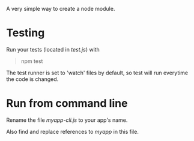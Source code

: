 A very simple way to create a node module.

# Testing
Run your tests (located in *test.js*) with
> npm test

The test runner is set to 'watch' files  by default, so test will run everytime the code is changed.

# Run from command line
Rename the file *myapp-cli.js* to your app's name.

Also find and replace references to *myapp* in this file.

